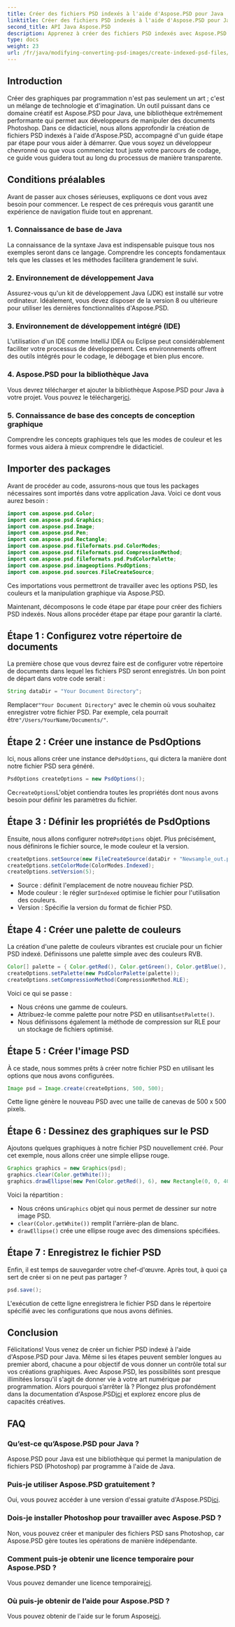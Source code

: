 ```yaml
---
title: Créer des fichiers PSD indexés à l'aide d'Aspose.PSD pour Java
linktitle: Créer des fichiers PSD indexés à l'aide d'Aspose.PSD pour Java
second_title: API Java Aspose.PSD
description: Apprenez à créer des fichiers PSD indexés avec Aspose.PSD pour Java dans notre guide étape par étape. Inscrivez-vous maintenant pour explorer des possibilités artistiques infinies.
type: docs
weight: 23
url: /fr/java/modifying-converting-psd-images/create-indexed-psd-files/
---
```

## Introduction
Créer des graphiques par programmation n'est pas seulement un art ; c'est un mélange de technologie et d'imagination. Un outil puissant dans ce domaine créatif est Aspose.PSD pour Java, une bibliothèque extrêmement performante qui permet aux développeurs de manipuler des documents Photoshop. Dans ce didacticiel, nous allons approfondir la création de fichiers PSD indexés à l'aide d'Aspose.PSD, accompagné d'un guide étape par étape pour vous aider à démarrer. Que vous soyez un développeur chevronné ou que vous commenciez tout juste votre parcours de codage, ce guide vous guidera tout au long du processus de manière transparente.
## Conditions préalables
Avant de passer aux choses sérieuses, expliquons ce dont vous avez besoin pour commencer. Le respect de ces prérequis vous garantit une expérience de navigation fluide tout en apprenant.
### 1. Connaissance de base de Java
La connaissance de la syntaxe Java est indispensable puisque tous nos exemples seront dans ce langage. Comprendre les concepts fondamentaux tels que les classes et les méthodes facilitera grandement le suivi.
### 2. Environnement de développement Java
Assurez-vous qu'un kit de développement Java (JDK) est installé sur votre ordinateur. Idéalement, vous devez disposer de la version 8 ou ultérieure pour utiliser les dernières fonctionnalités d'Aspose.PSD.
### 3. Environnement de développement intégré (IDE)
L'utilisation d'un IDE comme IntelliJ IDEA ou Eclipse peut considérablement faciliter votre processus de développement. Ces environnements offrent des outils intégrés pour le codage, le débogage et bien plus encore.
### 4. Aspose.PSD pour la bibliothèque Java
 Vous devrez télécharger et ajouter la bibliothèque Aspose.PSD pour Java à votre projet. Vous pouvez le télécharger[ici](https://releases.aspose.com/psd/java/).
### 5. Connaissance de base des concepts de conception graphique
Comprendre les concepts graphiques tels que les modes de couleur et les formes vous aidera à mieux comprendre le didacticiel.
## Importer des packages
Avant de procéder au code, assurons-nous que tous les packages nécessaires sont importés dans votre application Java. Voici ce dont vous aurez besoin :
```java
import com.aspose.psd.Color;
import com.aspose.psd.Graphics;
import com.aspose.psd.Image;
import com.aspose.psd.Pen;
import com.aspose.psd.Rectangle;
import com.aspose.psd.fileformats.psd.ColorModes;
import com.aspose.psd.fileformats.psd.CompressionMethod;
import com.aspose.psd.fileformats.psd.PsdColorPalette;
import com.aspose.psd.imageoptions.PsdOptions;
import com.aspose.psd.sources.FileCreateSource;
```
Ces importations vous permettront de travailler avec les options PSD, les couleurs et la manipulation graphique via Aspose.PSD.

Maintenant, décomposons le code étape par étape pour créer des fichiers PSD indexés. Nous allons procéder étape par étape pour garantir la clarté.
## Étape 1 : Configurez votre répertoire de documents
La première chose que vous devrez faire est de configurer votre répertoire de documents dans lequel les fichiers PSD seront enregistrés. Un bon point de départ dans votre code serait :
```java
String dataDir = "Your Document Directory";
```
 Remplacer`"Your Document Directory"` avec le chemin où vous souhaitez enregistrer votre fichier PSD. Par exemple, cela pourrait être`"/Users/YourName/Documents/"`.
## Étape 2 : Créer une instance de PsdOptions
 Ici, nous allons créer une instance de`PsdOptions`, qui dictera la manière dont notre fichier PSD sera généré.
```java
PsdOptions createOptions = new PsdOptions();
```
 Ce`createOptions`L'objet contiendra toutes les propriétés dont nous avons besoin pour définir les paramètres du fichier. 
## Étape 3 : Définir les propriétés de PsdOptions
 Ensuite, nous allons configurer notre`PsdOptions` objet. Plus précisément, nous définirons le fichier source, le mode couleur et la version. 
```java
createOptions.setSource(new FileCreateSource(dataDir + "Newsample_out.psd", false));
createOptions.setColorMode(ColorModes.Indexed);
createOptions.setVersion(5);
```
- Source : définit l'emplacement de notre nouveau fichier PSD.
-  Mode couleur : le régler sur`Indexed` optimise le fichier pour l'utilisation des couleurs.
- Version : Spécifie la version du format de fichier PSD.
## Étape 4 : Créer une palette de couleurs
La création d'une palette de couleurs vibrantes est cruciale pour un fichier PSD indexé. Définissons une palette simple avec des couleurs RVB.
```java
Color[] palette = { Color.getRed(), Color.getGreen(), Color.getBlue(), Color.getYellow() };
createOptions.setPalette(new PsdColorPalette(palette));
createOptions.setCompressionMethod(CompressionMethod.RLE);
```
Voici ce qui se passe :
- Nous créons une gamme de couleurs.
-  Attribuez-le comme palette pour notre PSD en utilisant`setPalette()`.
- Nous définissons également la méthode de compression sur RLE pour un stockage de fichiers optimisé.
## Étape 5 : Créer l'image PSD
À ce stade, nous sommes prêts à créer notre fichier PSD en utilisant les options que nous avons configurées.
```java
Image psd = Image.create(createOptions, 500, 500);
```
Cette ligne génère le nouveau PSD avec une taille de canevas de 500 x 500 pixels.
## Étape 6 : Dessinez des graphiques sur le PSD
Ajoutons quelques graphiques à notre fichier PSD nouvellement créé. Pour cet exemple, nous allons créer une simple ellipse rouge.
```java
Graphics graphics = new Graphics(psd);
graphics.clear(Color.getWhite());
graphics.drawEllipse(new Pen(Color.getRed(), 6), new Rectangle(0, 0, 400, 400));
```
Voici la répartition :
-  Nous créons un`Graphics` objet qui nous permet de dessiner sur notre image PSD.
- `clear(Color.getWhite())` remplit l'arrière-plan de blanc.
- `drawEllipse()` crée une ellipse rouge avec des dimensions spécifiées.
## Étape 7 : Enregistrez le fichier PSD
Enfin, il est temps de sauvegarder votre chef-d'œuvre. Après tout, à quoi ça sert de créer si on ne peut pas partager ?
```java
psd.save();
```
L'exécution de cette ligne enregistrera le fichier PSD dans le répertoire spécifié avec les configurations que nous avons définies.
## Conclusion
Félicitations! Vous venez de créer un fichier PSD indexé à l'aide d'Aspose.PSD pour Java. Même si les étapes peuvent sembler longues au premier abord, chacune a pour objectif de vous donner un contrôle total sur vos créations graphiques. Avec Aspose.PSD, les possibilités sont presque illimitées lorsqu'il s'agit de donner vie à votre art numérique par programmation.
Alors pourquoi s’arrêter là ? Plongez plus profondément dans la documentation d'Aspose.PSD[ici](https://reference.aspose.com/psd/java/) et explorez encore plus de capacités créatives.
## FAQ
### Qu’est-ce qu’Aspose.PSD pour Java ?
Aspose.PSD pour Java est une bibliothèque qui permet la manipulation de fichiers PSD (Photoshop) par programme à l'aide de Java.
### Puis-je utiliser Aspose.PSD gratuitement ?
 Oui, vous pouvez accéder à une version d'essai gratuite d'Aspose.PSD[ici](https://releases.aspose.com/).
### Dois-je installer Photoshop pour travailler avec Aspose.PSD ?
Non, vous pouvez créer et manipuler des fichiers PSD sans Photoshop, car Aspose.PSD gère toutes les opérations de manière indépendante.
### Comment puis-je obtenir une licence temporaire pour Aspose.PSD ?
 Vous pouvez demander une licence temporaire[ici](https://purchase.aspose.com/temporary-license/).
### Où puis-je obtenir de l’aide pour Aspose.PSD ?
 Vous pouvez obtenir de l'aide sur le forum Aspose[ici](https://forum.aspose.com/c/psd/34).
